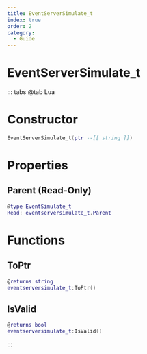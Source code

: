 ```yaml
---
title: EventServerSimulate_t
index: true
order: 2
category:
  - Guide
---
```


# EventServerSimulate_t

::: tabs
@tab Lua
# Constructor
```lua
EventServerSimulate_t(ptr --[[ string ]])
```
# Properties
## Parent (Read-Only)
```lua
@type EventSimulate_t
Read: eventserversimulate_t.Parent
```
# Functions
## ToPtr
```lua
@returns string
eventserversimulate_t:ToPtr()
```
## IsValid
```lua
@returns bool
eventserversimulate_t:IsValid()
```

:::